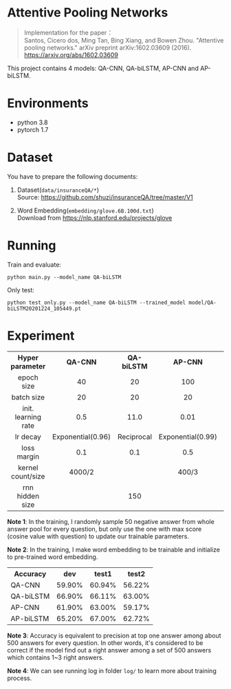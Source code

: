 Attentive Pooling Networks
===
> Implementation for the paper：  
Santos, Cicero dos, Ming Tan, Bing Xiang, and Bowen Zhou. "Attentive pooling networks." arXiv preprint arXiv:1602.03609 (2016).
>https://arxiv.org/abs/1602.03609

This project contains 4 models: QA-CNN, QA-biLSTM, AP-CNN and AP-biLSTM.

# Environments

+ python 3.8
+ pytorch 1.7

# Dataset
You have to prepare the following documents:  
1. Dataset(`data/insuranceQA/*`)  
  Source: https://github.com/shuzi/insuranceQA/tree/master/V1

2. Word Embedding(`embedding/glove.6B.100d.txt`)  
Download from https://nlp.stanford.edu/projects/glove

# Running

Train and evaluate:
```
python main.py --model_name QA-biLSTM
```

Only test:
```
python test_only.py --model_name QA-biLSTM --trained_model model/QA-biLSTM20201224_105449.pt
```

# Experiment

<table align="center">
    <tr>
        <th>Hyper parameter</th>
        <th>QA-CNN</th>
        <th>QA-biLSTM</th>
        <th>AP-CNN</th>
        <th>AP-biLSTM</th>
    </tr>
    <tr>
        <td align="center">epoch size</td>
        <td align="center">40</td>
        <td align="center">20</td>
        <td align="center">100</td>
        <td align="center">40</td>
    </tr>
    <tr>
        <td align="center">batch size</td>
        <td align="center">20</td>
        <td align="center">20</td>
        <td align="center">20</td>
        <td align="center">20</td>
    </tr>
    <tr>
        <td align="center">init. learning rate</td>
        <td align="center">0.5</td>
        <td align="center">11.0</td>
        <td align="center">0.01</td>
        <td align="center">0.7</td>
    </tr>
    <tr>
        <td align="center">lr decay</td>
        <td align="center">Exponential(0.96)</td>
        <td align="center">Reciprocal</td>
        <td align="center">Exponential(0.99)</td>
        <td align="center">Exponential(0.92)</td>
    </tr>
    <tr>
        <td align="center">loss margin</td>
        <td align="center">0.1</td>
        <td align="center">0.1</td>
        <td align="center">0.5</td>
        <td align="center">0.2</td>
    </tr>
    <tr>
        <td align="center">kernel count/size</td>
        <td align="center">4000/2</td>
        <td align="center"></td>
        <td align="center">400/3</td>
        <td align="center"></td>
    </tr>
    <tr>
        <td align="center">rnn hidden size</td>
        <td align="center"></td>
        <td align="center">150</td>
        <td align="center"></td>
        <td align="center">150</td>
    </tr>
</table>

**Note 1**: In the training, I randomly sample 50 negative answer 
from whole answer pool for every question,
but only use the one with max score (cosine value with question) 
to update our trainable parameters. 

**Note 2**: In the training, I make word embedding to be trainable 
and initialize to pre-trained word embedding.


<table align="center">
    <tr>
        <th>Accuracy</th>
        <th>dev</th>
        <th>test1</th>
        <th>test2</th>
    </tr>
    <tr>
        <td>QA-CNN</td>
        <td>59.90%</td>
        <td>60.94%</td>
        <td>56.22%</td>
    </tr>
    <tr>
        <td>QA-biLSTM</td>
        <td>66.90%</td>
        <td>66.11%</td>
        <td>63.00%</td>
    </tr>
    <tr>
        <td>AP-CNN</td>
        <td>61.90%</td>
        <td>63.00%</td>
        <td>59.17%</td>
    </tr>
    <tr>
        <td>AP-biLSTM</td>
        <td>65.20%</td>
        <td>67.00%</td>
        <td>62.72%</td>
    </tr>
</table>

**Note 3**: Accuracy is equivalent to precision at top one answer
among about 500 answers for every question.
In other words, it's considered to be correct if the model find out a right answer
among a set of 500 answers which contains 1~3 right answers.

**Note 4**: We can see running log in folder `log/` to learn more about training process.
